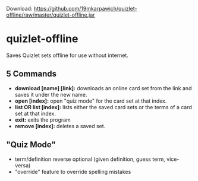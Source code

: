 Download: https://github.com/19mkarpawich/quizlet-offline/raw/master/quizlet-offline.jar

# quizlet-offline
Saves Quizlet sets offline for use without internet.
## 5 Commands
* **download [name] [link]:** downloads an online card set from the link and saves it under the new name.
* **open [index]:** open "quiz mode" for the card set at that index.
* **list OR list [index]:** lists either the saved card sets or the terms of a card set at that index.
* **exit:** exits the program
* **remove [index]:** deletes a saved set.  

## "Quiz Mode"
* term/definition reverse optional (given definition, guess term, vice-versa)
* "override" feature to override spelling mistakes

